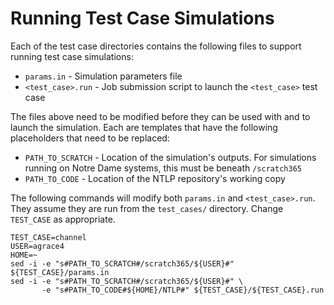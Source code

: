# Running Test Case Simulations
Each of the test case directories contains the following files to support
running test case simulations:

* `params.in` - Simulation parameters file
* `<test_case>.run` - Job submission script to launch the `<test_case>` test
  case

The files above need to be modified before they can be used with and to launch
the simulation.  Each are templates that have the following placeholders that
need to be replaced:

* `PATH_TO_SCRATCH` - Location of the simulation's outputs.  For simulations
  running on Notre Dame systems, this must be beneath `/scratch365`
* `PATH_TO_CODE` - Location of the NTLP repository's working copy

The following commands will modify both `params.in` and `<test_case>.run`.  They
assume they are run from the `test_cases/` directory.  Change `TEST_CASE` as
appropriate.

```shell
TEST_CASE=channel
USER=agrace4
HOME=~
sed -i -e "s#PATH_TO_SCRATCH#/scratch365/${USER}#" ${TEST_CASE}/params.in
sed -i -e "s#PATH_TO_SCRATCH#/scratch365/${USER}#" \
       -e "s#PATH_TO_CODE#${HOME}/NTLP#" ${TEST_CASE}/${TEST_CASE}.run
```
